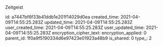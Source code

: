 Zeitgeist

id: a7447bf6f33b41ddb1e201f14029d0ea
created_time: 2021-04-09T14:55:25.283Z
updated_time: 2021-04-09T14:55:25.283Z
user_created_time: 2021-04-09T14:55:25.283Z
user_updated_time: 2021-04-09T14:55:25.283Z
encryption_cipher_text: 
encryption_applied: 0
parent_id: 1f0a9f5190334d6e97423e01923a48b9
is_shared: 0
type_: 2